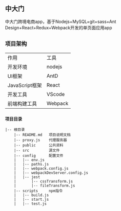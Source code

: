 

## 中大门

中大门跨境电商app，基于Nodejs+MySQL+git+sass+Ant Design+React+Redux+Webpack开发的单页面应用app

## `项目架构`


<table>
    <tr>
        <td>作用</td>
        <td>工具</td>
    </tr>
    <tr>
        <td>开发环境</td>
        <td>nodejs</td>
    </tr>
    <tr>
        <td>UI框架</td>
        <td>AntD</td>
    </tr>
    <tr>
        <td>JavaScript框架</td>
        <td>React</td>
    </tr>    
    <tr>
        <td>开发工具</td>
        <td>VScode</td>
    </tr>
    <tr>
        <td>前端构建工具</td>
        <td>Webpack</td>
    </tr>
</table>


### `项目目录`


    |-- 根目录
	    |-- README.md	项目说明文档
	    |-- proxy.js	代理服务器
	    |-- public		公共资料
	    |-- src			源文件
	    |-- config		配置文件
	    |   |-- env.js
	    |   |-- paths.js
	    |   |-- webpack.config.js
	    |   |-- webpackDevServer.config.js
	    |   |-- jest
	    |       |-- cssTransform.js
	    |       |-- fileTransform.js
	    |-- scripts		npm指令
	    |   |-- build.js
	    |   |-- start.js
	    |   |-- test.js
	
